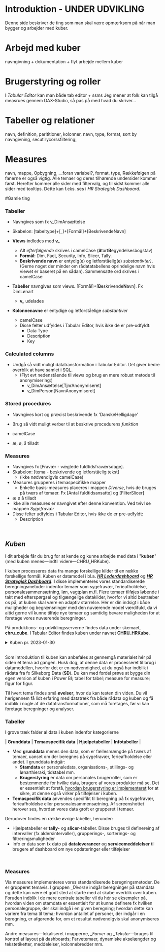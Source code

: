# Introduktion - UNDER UDVIKLING
Denne side beskriver de ting som man skal være opmærksom på når man bygger og arbejder med kuber.

# Arbejd med kuber
navngivning + dokumentation + flyt arbejde mellem kuber

# Brugerstyring og roller
I *Tabular Editor* kan man 
både tab editor + ssms
Jeg mener at folk kan tilgå measrues gennem DAX-Studio, så pas på med hvad du skriver...

# Tabeller og relationer
navn, definition, parititioner, kolonner, navn, type, format, sort by  navngivning, secutirycorssfiltering, 

# Measures
navn, mappe, Opbygning, __foran variabel?, format, type, 
Rækkefølgen på fanerne er også vigtig. Alle temaer og deres tilhørende undersider kommer først. Herefter kommer alle sider med filtervalg, og til sidst kommer alle sider med tooltips. Dette kan f.eks. ses i *HR Strategisk Dashboard*.


#Gamle ting
### Tabeller
- Navngives som fx v_DimAnsættelse
- Skabelon: [tabeltype]+[\_]+[Formål]+[BeskrivendeNavn]
- **Views** indledes med __v\___ 
  - Alt *efterfølgende* skrives i camelCase (**S**tort**B**egyndelsesbogstav)
  - **Formål**: Dim, Fact, Security, Info, Slicer, Tally.
  - **Beskrivende navn** er entydig(e) og letforståelig(e) *substantiv(er)*. (Gerne noget der minder om rådatatabellens oprindelige navn hvis viewet er baseret på en sådan). Sammensatte ord skrives i camelCase

- **Tabeller** navngives som views. [Formål]+[**B**eskrivende**N**avn]. Fx DimLønart
  - __v\___ udelades

- **Kolonnenavne** er entydige og letforståelige *substantiver*
  - camelCase
  - Disse felter udfyldes i Tabular Editor, hvis ikke de er pre-udfyldt:
    - Data Type
    - Description
    - Key


### Calculated columns
  - Undgå så vidt muligt datatransformation i Tabular Editor. Det giver bedre overblik at have samlet i SQL.
    - (Flyt evt nedenstående til views og brug en mere robust metode til anonymisering:)
      - v_DimAnsættelse[TjnrAnonymiseret]
      - v_DimPerson[NavnAnonymiseret]   


### Stored procedures
  - Navngives kort og præcist beskrivende fx 'DanskeHelligdage'
  - Brug så vidt muligt verber til at beskrive procedurens *funktion*
  - camelCase

- æ, ø, å tilladt


### Measures
- Navngives fx [Fravær - vægtede fuldtidsfraværsdage]. 
- Skabelon: [tema - beskrivende og letforståelig tekst]
  - (ikke nødvendigvis camelCase)
- Measures grupperes i temaspecifikke mapper
  - Enkelte basis-measures placeres i mappen _Diverse_, hvis de bruges på tværs af temaer. Fx [Antal fuldtidsansatte] og [FilterSlicer]
- æ ø å tilladt
- Ikke alle measures er navngivet efter denne konvention. Ved tvivl se mappen _Sygefravær_
- Disse felter udfyldes i Tabular Editor, hvis ikke de er pre-udfyldt:
  - Description
<br>

## ***Kuben***
I dit arbejde får du brug for at kende og kunne arbejde med data i "**kuben**" (med kuben menes—indtil videre—CHRU_HRKube). 

I kuben processeres data fra mange forskellige kilder til en række forskellige formål. Kuben er datamodel i bl.a. 
<a href="https://flis.regionh.top.local:444/PBIReports/powerbi/L%C3%B8n%20og%20HR/HR%20Lederdashboard/HR%20Lederdashboard?RC:Toolbar=False" target="_blank">___HR Lederdashboard___</a> 
og 
<a href="https://flis.regionh.top.local:444/PBIReports/powerbi/L%C3%B8n%20og%20HR/HR%20Strategisk%20Dashboard/HR%20Strategisk%20Dashboard?RC:Toolbar=False" target="_blank">___HR Strategisk Dashboard___</a>. 
I disse implementeres vores standardiserede beregningsmetoder indenfor temaer som sygefravær, ferieafholdelse, personalesammensætning, løn, vagtplan m.fl. 
Flere temaer tilføjes løbende i takt med efterspørgsel og tilgængelige datakilder, hvorfor vi altid bestræber os på, at kuben skal være en adaptiv størrelse. Hér er din indsigt i både muligheder og begrænsninger med den nuværende model værdifuld, da vi altid gerne vil kunne tilføje nye temaer *og* samtidig bevare muligheden for at foretage vores nuværende beregninger.

På produktions- og udviklingsserverne findes data under skemaet, **chru_cube**. I Tabular Editor findes kuben under navnet **CHRU_HRKube**.

<details><summary markdown="span">Kuben pr. 2023-01-30</summary>
 Dette er er overbliksbillede på dagen over tabeller inkludert i kuben. Det er ikke fyldestgørende, men giver en ide om, hvordan tabeller tilføjes temavis i takt med, at vi løbende inkluderer flere datakilder.
 <center>
  <img src="Images/erd/erd_pbi_chru_hrkube_labels.png" height="480" width="800" onmouseover="CHRU_HRKube, 2023-01-30" style="vertical-align:middle"/>
 </center>
</details>
<br> 

Som introduktion til kuben kan anbefales at gennemgå materialet hér på siden ét tema ad gangen. Husk dog, at denne data er processeret til brug i datamodellen, hvorfor det er en nødvendighed, at du også har indblik i rådata fra fx Silkeborg Data (**SD**). 
Du kan med fordel prøve at bygge din egen version af kuben i Power BI; tabel for tabel; measure for measure; figur for figur. 

Til hvert tema findes små **øvelser**, hvor du kan testen din viden. Du vil herigennem få lidt erfaring med datatræk fra både rådata og kuben og få indblik i nogle af de datatransformationer, som må foretages, før vi kan foretage beregninger og analyser.
<br>



### Tabeller

I grove træk falder al data i kuben indenfor kategorierne

| **Grunddata** | **Temaespecifik data** | **Hjælpetabeller** | **Infotabeller** |
 
- Med **grunddata** menes den data, som er fællesmængde på tværs af temaer, uanset om der beregnes på sygefravær, ferieafholdelse eller andet. I grunddata indgår:
  - **Stamdata** er personaledata, organisations-, stillings- og lønarthieraki, tidstabel mm. 
  - **Brugerstyring** er data om personales brugerroller, som er bestemmende for hvilke data, brugere af vores produkter må se. Det er essentielt at forstå, [hvordan brugerstyring er implementeret](./data_brugerstyring) for at sikre, at denne også virker på tilføjelser i kuben. 
- **Temaspecifik data** anvendes specifikt til beregning på fx sygefravær, ferieafholdelse eller personalesammensætning. Af screenshottet herover ses, hvordan vores data groft er grupperet i temaer.

Derudover findes en række øvrige tabeller, herunder:
- Hjælpetabeller er **tally**- og **slicer**-tabeller. Disse bruges til definereing af intervaller (fx aldersintervaller), grupperings-, sorterings- og filtreringsmuligheder
- Info er data som fx dato på **dataleverancer** og **servicemeddelelser** til brugere af dashboard om nye opdateringer eller tilføjelser
<br>



### Measures
Via measures implementeres vores standardiserede beregningsmetoder. De er grupperet temavis. I gruppen \__Diverse_ indgår beregninger på stamdata og dette kan være et godt sted at starte med at skabe overblik over kuben. Foruden indblik i de mere centrale tabeller vil du hér se eksempler på, hvordan viden om stamdata er essentielt for at kunne definere fx hvilken personalegruppe, der skal indgå i en given beregning; hvordan dette kan variere fra tema til tema; hvordan antallet af personer, der indgår i en beregning, er afgørende for, om et resultat nødvendigvis skal anonymiseres mm.

Andre measures—lokaliseret i mapperne, \__Farver_ og \__Tekster_—bruges til kontrol af layout på dashboards; Farvetemaer, dynamiske akselængder og tekstetiketter, meddelelser, kolonnebredder mm. 

